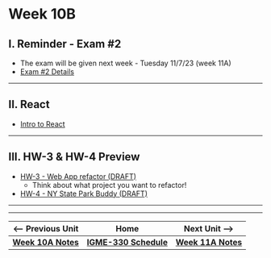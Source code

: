 # Week 10B


## I. Reminder - Exam #2

- The exam will be given next week - Tuesday 11/7/23 (week 11A)
- [Exam #2 Details](../notes/exam-2-details.md)

---

## II. React
- [Intro to React](../notes/react-intro.md)

---

## III. HW-3 & HW-4 Preview
- [HW-3 - Web App refactor (DRAFT)](./hw/hw-3.md)
  - Think about what project you want to refactor!
- [HW-4 - NY State Park Buddy (DRAFT)](https://github.com/tonethar/IGME-330-Spring-2023/blob/main/hw/hw-4.md)
  
<hr><hr>


| <-- Previous Unit | Home | Next Unit -->
| --- | --- | --- 
| [**Week 10A Notes**](10A.md)  |  [**IGME-330 Schedule**](../schedule.md) | [**Week 11A Notes**](11A.md)

